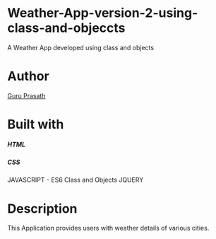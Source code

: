 # Weather-App-version-2-using-class-and-objeccts

A Weather App developed using class and objects 

# Author

<a href="https://github.com/guruk05">Guru Prasath</a>

# Built with

##### HTML
##### CSS
JAVASCRIPT - ES6 Class and Objects
JQUERY

# Description

This Application provides users with weather details of various cities.




